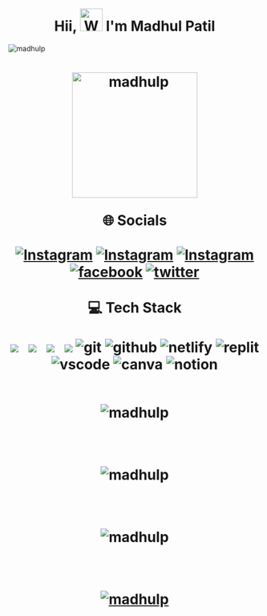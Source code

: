 <h1 align="center"> Hii, <img src="https://raw.githubusercontent.com/nixin72/nixin72/master/wave.gif" 
         alt="Waving hand animated gif"
         height="45"
         width="45" /> I'm Madhul Patil</h1><p align="left"> <img src="https://komarev.com/ghpvc/?username=madhulp&label=Profile%20views&color=0e75b6&style=flat" alt="madhulp" /> </p>
<h1 align="center"> <img src="https://static.eventscape.live/cmn/img/corp/engage_build_grow.png" alt="madhulp" height="250px width="250px"/>
<br>

🌐 Socials
<br>
<br>
[![Instagram](https://img.shields.io/badge/Gmail-D14836?style=for-the-badge&logo=gmail&logoColor=white)](https://mail.google.com/mail/u/0/#inbox)
[![Instagram](https://img.shields.io/badge/LinkedIn-0077B5?style=for-the-badge&logo=linkedin&logoColor=white)](https://www.linkedin.com/in/madhulp/)
[![Instagram](https://img.shields.io/badge/Instagram-E4405F?style=for-the-badge&logo=instagram&logoColor=white)](https://www.instagram.com/madhul_patil/)
[![facebook](https://img.shields.io/badge/Facebook-1877F2?style=for-the-badge&logo=facebook&logoColor=white)]()
[![twitter](https://img.shields.io/badge/Twitter-1DA1F2?style=for-the-badge&logo=twitter&logoColor=white)]()
<br>
<br>
💻 Tech Stack
<br>
<br>
<img src="https://img.shields.io/badge/html5%20-%23e34f26.svg?&style=for-the-badge&logo=html5&logoColor=white" />&nbsp;&nbsp;
 <img src="https://img.shields.io/badge/css3%20-%231572B6.svg?&style=for-the-badge&logo=css3&logoColor=white" />&nbsp;&nbsp;
 <img src="https://img.shields.io/badge/javascript%20-%23F7DF1.svg?&style=for-the-badge&logo=javascript&logoColor=white" />&nbsp;&nbsp;
 <img src="https://img.shields.io/badge/python-3670A0?style=for-the-badge&logo=python&logoColor=ffdd54" />
  <img src="https://img.shields.io/badge/Git-f44d27?style=for-the-badge&logo=git&logoColor=white" alt="git"/>
  <img src="https://img.shields.io/badge/GitHub-100000?style=for-the-badge&logo=github&logoColor=white" alt="github"/>
  <img src="https://img.shields.io/badge/Netlify-00C7B7?style=for-the-badge&logo=netlify&logoColor=white" alt="netlify" />
  <img src="https://img.shields.io/badge/replit-667881?style=for-the-badge&logo=replit&logoColor=white" alt="replit" />
  <img src="https://img.shields.io/badge/VSCode-0078D4?style=for-the-badge&logo=visual%20studio%20code&logoColor=white" alt="vscode" />
  <img src="https://img.shields.io/badge/Canva-%2300C4CC.svg?&style=for-the-badge&logo=Canva&logoColor=white" alt="canva" />
  <img src="https://img.shields.io/badge/Notion-000000?style=for-the-badge&logo=notion&logoColor=white" alt="notion" />
<br>
<br>

<p align="center"></p>

<p><img align="center" src="https://github-readme-streak-stats.herokuapp.com/?user=madhulp&&theme=highcontrast" alt="madhulp" /></p>

<p align="left">
</p>
<br>
<p><img align="center" src="https://github-readme-stats.vercel.app/api/top-langs?username=madhulp&show_icons=true&locale=en&layout=compact&&theme=highcontrast" alt="madhulp" /></p>

<p align="left">
</p>
<br>
<p><img align="center" src="https://github-readme-stats.vercel.app/api?username=madhulp&show_icons=true&locale=en&&theme=highcontrast" alt="madhulp" /></p>

<br>
<p align="center"> <a href="https://github.com/ryo-ma/github-profile-trophy"><img src="https://github-profile-trophy.vercel.app/?username=madhulp" alt="madhulp" /></a> </p>
<br>
<p align="center"> <a href="https://twitter.com/" target="blank"><img src="https://img.shields.io/twitter/follow/?logo=twitter&style=for-the-badge" alt="" /></a> </p>





         
         
         
         
         
         
         
         
         


       
         
  
         
      

        

         
         

         

       
         
         

         

         
         













































































































































